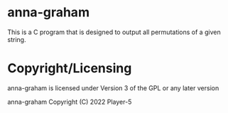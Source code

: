# anna-graham
This is a C program that is designed to output all permutations of a given string.

# Copyright/Licensing
anna-graham is licensed under Version 3 of the GPL or any later version

anna-graham  Copyright (C) 2022  Player-5

